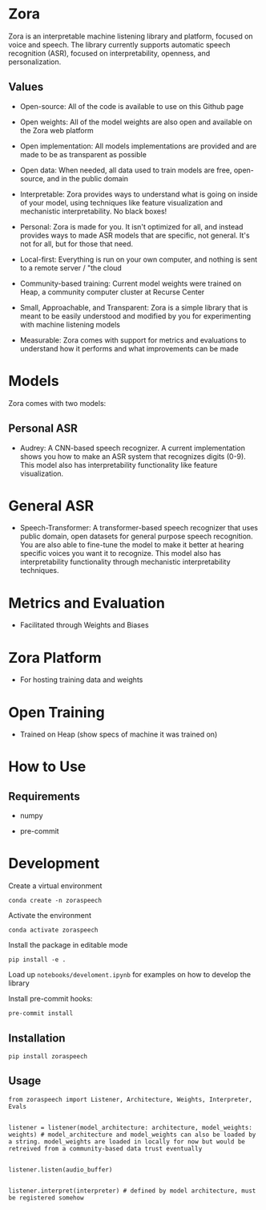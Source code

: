 # Zora

Zora is an interpretable machine listening library and platform, focused on voice and speech. The library currently supports automatic speech recognition (ASR), focused on interpretability, openness, and personalization.

## Values

- Open-source: All of the code is available to use on this Github page

- Open weights: All of the model weights are also open and available on the Zora web platform

- Open implementation: All models implementations are provided and are made to be as transparent as possible

- Open data: When needed, all data used to train models are free, open-source, and in the public domain

- Interpretable: Zora provides ways to understand what is going on inside of your model, using techniques like feature visualization and mechanistic interpretability. No black boxes!

- Personal: Zora is made for you. It isn't optimized for all, and instead provides ways to made ASR models that are specific, not general. It's not for all, but for those that need.

- Local-first: Everything is run on your own computer, and nothing is sent to a remote server / "the cloud

- Community-based training: Current model weights were trained on Heap, a community computer cluster at Recurse Center

- Small, Approachable, and Transparent: Zora is a simple library that is meant to be easily understood and modified by you for experimenting with machine listening models

-  Measurable: Zora comes with support for metrics and evaluations to understand how it performs and what improvements can be made

# Models

Zora comes with two models:

## Personal ASR

- Audrey: A CNN-based speech recognizer. A current implementation shows you how to make an ASR system that recognizes digits (0-9). This model also has interpretability functionality like feature visualization.

# General ASR

- Speech-Transformer: A transformer-based speech recognizer that uses public domain, open datasets for general purpose speech recognition. You are also able to fine-tune the model to make it better at hearing specific voices you want it to recognize. This model also has interpretability functionality through mechanistic interpretability techniques.

# Metrics and Evaluation

- Facilitated through Weights and Biases

# Zora Platform

- For hosting training data and weights

# Open Training

- Trained on Heap (show specs of machine it was trained on)

# How to Use

## Requirements

- numpy

- pre-commit

# Development

Create a virtual environment

`conda create -n zoraspeech`

Activate the environment

`conda activate zoraspeech`

Install the package in editable mode

`pip install -e .`

Load up `notebooks/develoment.ipynb` for examples on how to develop the library

Install pre-commit hooks:

`pre-commit install`

## Installation

`pip install zoraspeech`

## Usage

```
from zoraspeech import Listener, Architecture, Weights, Interpreter, Evals


listener = listener(model_architecture: architecture, model_weights: weights) # model_architecture and model_weights can also be loaded by a string. model_weights are loaded in locally for now but would be retreived from a community-based data trust eventually


listener.listen(audio_buffer)


listener.interpret(interpreter) # defined by model architecture, must be registered somehow
```